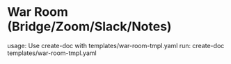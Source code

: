 # War Room (Bridge/Zoom/Slack/Notes)

usage: Use create-doc with templates/war-room-tmpl.yaml
run: create-doc templates/war-room-tmpl.yaml
